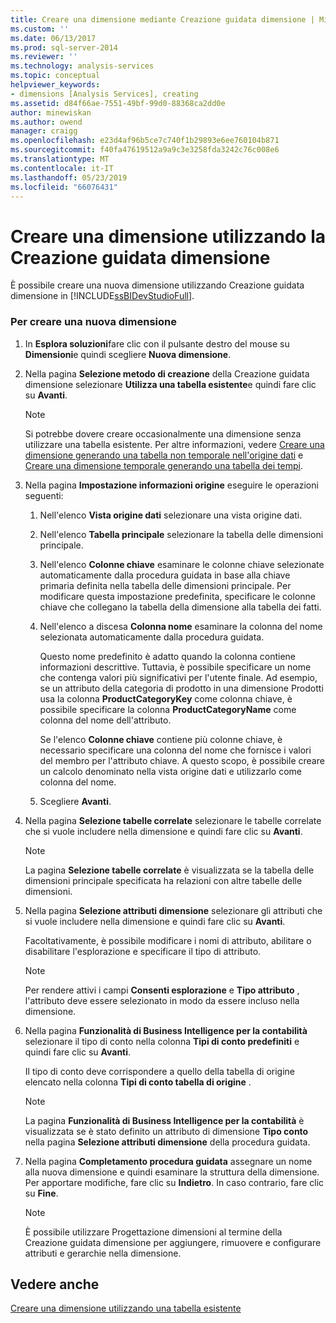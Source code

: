 ```yaml
---
title: Creare una dimensione mediante Creazione guidata dimensione | Microsoft Docs
ms.custom: ''
ms.date: 06/13/2017
ms.prod: sql-server-2014
ms.reviewer: ''
ms.technology: analysis-services
ms.topic: conceptual
helpviewer_keywords:
- dimensions [Analysis Services], creating
ms.assetid: d84f66ae-7551-49bf-99d0-88368ca2dd0e
author: minewiskan
ms.author: owend
manager: craigg
ms.openlocfilehash: e23d4af96b5ce7c740f1b29893e6ee760104b871
ms.sourcegitcommit: f40fa47619512a9a9c3e3258fda3242c76c008e6
ms.translationtype: MT
ms.contentlocale: it-IT
ms.lasthandoff: 05/23/2019
ms.locfileid: "66076431"
---
```

# <a name="create-a-dimension-using-the-dimension-wizard"></a>Creare una dimensione utilizzando la Creazione guidata dimensione
  È possibile creare una nuova dimensione utilizzando Creazione guidata dimensione in [!INCLUDE[ssBIDevStudioFull](../../includes/ssbidevstudiofull-md.md)].  
  
### <a name="to-create-a-new-dimension"></a>Per creare una nuova dimensione  
  
1.  In **Esplora soluzioni**fare clic con il pulsante destro del mouse su **Dimensioni**e quindi scegliere **Nuova dimensione**.  
  
2.  Nella pagina **Selezione metodo di creazione** della Creazione guidata dimensione selezionare **Utilizza una tabella esistente**e quindi fare clic su **Avanti**.  
  
    > [!NOTE]  
    >  Si potrebbe dovere creare occasionalmente una dimensione senza utilizzare una tabella esistente. Per altre informazioni, vedere [Creare una dimensione generando una tabella non temporale nell'origine dati](create-a-dimension-by-generating-a-non-time-table-in-the-data-source.md) e [Creare una dimensione temporale generando una tabella dei tempi](create-a-time-dimension-by-generating-a-time-table.md).  
  
3.  Nella pagina **Impostazione informazioni origine** eseguire le operazioni seguenti:  
  
    1.  Nell'elenco **Vista origine dati** selezionare una vista origine dati.  
  
    2.  Nell'elenco **Tabella principale** selezionare la tabella delle dimensioni principale.  
  
    3.  Nell'elenco **Colonne chiave** esaminare le colonne chiave selezionate automaticamente dalla procedura guidata in base alla chiave primaria definita nella tabella delle dimensioni principale. Per modificare questa impostazione predefinita, specificare le colonne chiave che collegano la tabella della dimensione alla tabella dei fatti.  
  
    4.  Nell'elenco a discesa **Colonna nome** esaminare la colonna del nome selezionata automaticamente dalla procedura guidata.  
  
         Questo nome predefinito è adatto quando la colonna contiene informazioni descrittive. Tuttavia, è possibile specificare un nome che contenga valori più significativi per l'utente finale. Ad esempio, se un attributo della categoria di prodotto in una dimensione Prodotti usa la colonna **ProductCategoryKey** come colonna chiave, è possibile specificare la colonna **ProductCategoryName** come colonna del nome dell'attributo.  
  
         Se l'elenco **Colonne chiave** contiene più colonne chiave, è necessario specificare una colonna del nome che fornisce i valori del membro per l'attributo chiave. A questo scopo, è possibile creare un calcolo denominato nella vista origine dati e utilizzarlo come colonna del nome.  
  
    5.  Scegliere **Avanti**.  
  
4.  Nella pagina **Selezione tabelle correlate** selezionare le tabelle correlate che si vuole includere nella dimensione e quindi fare clic su **Avanti**.  
  
    > [!NOTE]  
    >  La pagina **Selezione tabelle correlate** è visualizzata se la tabella delle dimensioni principale specificata ha relazioni con altre tabelle delle dimensioni.  
  
5.  Nella pagina **Selezione attributi dimensione** selezionare gli attributi che si vuole includere nella dimensione e quindi fare clic su **Avanti**.  
  
     Facoltativamente, è possibile modificare i nomi di attributo, abilitare o disabilitare l'esplorazione e specificare il tipo di attributo.  
  
    > [!NOTE]  
    >  Per rendere attivi i campi **Consenti esplorazione** e **Tipo attributo** , l'attributo deve essere selezionato in modo da essere incluso nella dimensione.  
  
6.  Nella pagina **Funzionalità di Business Intelligence per la contabilità** selezionare il tipo di conto nella colonna **Tipi di conto predefiniti** e quindi fare clic su **Avanti**.  
  
     Il tipo di conto deve corrispondere a quello della tabella di origine elencato nella colonna **Tipi di conto tabella di origine** .  
  
    > [!NOTE]  
    >  La pagina **Funzionalità di Business Intelligence per la contabilità** è visualizzata se è stato definito un attributo di dimensione **Tipo conto** nella pagina **Selezione attributi dimensione** della procedura guidata.  
  
7.  Nella pagina **Completamento procedura guidata** assegnare un nome alla nuova dimensione e quindi esaminare la struttura della dimensione. Per apportare modifiche, fare clic su **Indietro**. In caso contrario, fare clic su **Fine**.  
  
    > [!NOTE]  
    >  È possibile utilizzare Progettazione dimensioni al termine della Creazione guidata dimensione per aggiungere, rimuovere e configurare attributi e gerarchie nella dimensione.  
  
## <a name="see-also"></a>Vedere anche  
 [Creare una dimensione utilizzando una tabella esistente](create-a-dimension-by-using-an-existing-table.md)  
  
  
